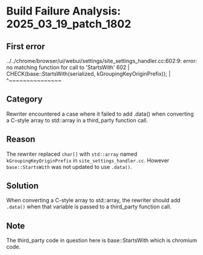 # Build Failure Analysis: 2025_03_19_patch_1802

## First error

../../chrome/browser/ui/webui/settings/site_settings_handler.cc:602:9: error: no matching function for call to 'StartsWith'
  602 |   CHECK(base::StartsWith(serialized, kGroupingKeyOriginPrefix));
      |         ^~~~~~~~~~~~~~~~

## Category
Rewriter encountered a case where it failed to add .data() when converting a C-style array to std::array in a third_party function call.

## Reason
The rewriter replaced `char[]` with `std::array` named `kGroupingKeyOriginPrefix` in `site_settings_handler.cc`. However `base::StartsWith` was not updated to use `.data()`.

## Solution
When converting a C-style array to std::array, the rewriter should add `.data()` when that variable is passed to a third_party function call.

## Note
The third_party code in question here is base::StartsWith which is chromium code.